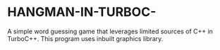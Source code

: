 # HANGMAN-IN-TURBOC-
A simple word guessing game that leverages limited sources of C++ in TurboC++. This program uses inbuilt graphics library.
